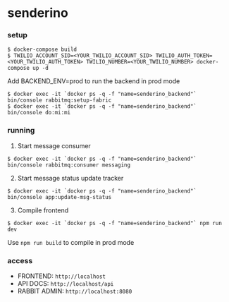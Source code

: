# senderino

### setup

```
$ docker-compose build
$ TWILIO_ACCOUNT_SID=<YOUR_TWILIO_ACCOUNT_SID> TWILIO_AUTH_TOKEN=<YOUR_TWILIO_AUTH_TOKEN> TWILIO_NUMBER=<YOUR_TWILIO_NUMBER> docker-compose up -d
```
Add BACKEND_ENV=prod to run the backend in prod mode
```
$ docker exec -it `docker ps -q -f "name=senderino_backend"` bin/console rabbitmq:setup-fabric
$ docker exec -it `docker ps -q -f "name=senderino_backend"` bin/console do:mi:mi
```

### running

1. Start message consumer
```
$ docker exec -it `docker ps -q -f "name=senderino_backend"` bin/console rabbitmq:consumer messaging
```

2. Start message status update tracker
```
$ docker exec -it `docker ps -q -f "name=senderino_backend"` bin/console app:update-msg-status
```

3. Compile frontend
```
$ docker exec -it `docker ps -q -f "name=senderino_backend"` npm run dev
```
Use `npm run build` to compile in prod mode

### access

* FRONTEND: `http://localhost`
* API DOCS: `http://localhost/api`
* RABBIT ADMIN: `http://localhost:8080`
